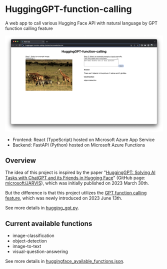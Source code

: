 # HuggingGPT-function-calling

A web app to call various Hugging Face API with natural language by GPT function calling feature

![object-detection.png](./document/README_image/object-detection.png)

* Frontend: React (TypeScript) hosted on Microsoft Azure App Service
* Backend: FastAPI (Python) hosted on Microsoft Azure Functions

## Overview

The idea of this project is inspired by the paper "[HuggingGPT: Solving AI Tasks with ChatGPT and its Friends in Hugging Face](https://arxiv.org/abs/2303.17580)" (GitHub page: [microsoft/JARVIS](https://github.com/microsoft/JARVIS)), which was initially published on 2023 March 30th.

But the difference is that this project utilizes the [GPT function calling feature](https://openai.com/blog/function-calling-and-other-api-updates), which was newly introduced on 2023 June 13th.

See more details in [hugging_gpt.py](./backend/app/hugging_gpt/hugging_gpt.py).

## Current available functions

* image-classification
* object-detection
* image-to-text
* visual-question-answering

See more details in [huggingface_available_functions.json](./backend/app/hugging_gpt/huggingface_available_functions.json).
